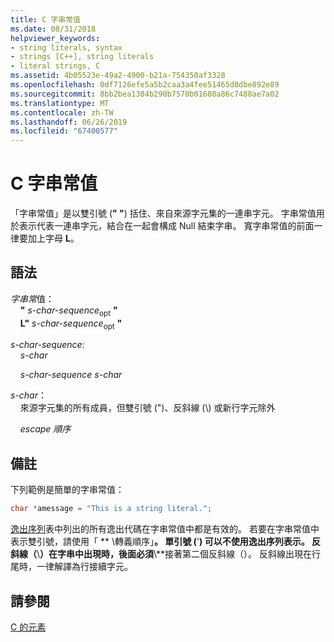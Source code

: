 ```yaml
---
title: C 字串常值
ms.date: 08/31/2018
helpviewer_keywords:
- string literals, syntax
- strings [C++], string literals
- literal strings, C
ms.assetid: 4b05523e-49a2-4900-b21a-754350af3328
ms.openlocfilehash: 0df7126efe5a5b2caa3a4fee51465d0dbe892e89
ms.sourcegitcommit: 8bb2bea1384b290b7570b01608a86c7488ae7a02
ms.translationtype: MT
ms.contentlocale: zh-TW
ms.lasthandoff: 06/26/2019
ms.locfileid: "67400577"
---
```

# <a name="c-string-literals"></a>C 字串常值

「字串常值」是以雙引號 (**" "**) 括住、來自來源字元集的一連串字元。 字串常值用於表示代表一連串字元，結合在一起會構成 Null 結束字串。 寬字串常值的前面一律要加上字母 **L**。

## <a name="syntax"></a>語法

*字串常*值：<br/>
&nbsp;&nbsp;&nbsp;&nbsp;**"** *s-char-sequence*<sub>opt</sub> **"**<br/>
&nbsp;&nbsp;&nbsp;&nbsp;**L"** *s-char-sequence*<sub>opt</sub> **"**

*s-char-sequence*:<br/>
&nbsp;&nbsp;&nbsp;&nbsp;*s-char*

&nbsp;&nbsp;&nbsp;&nbsp;*s-char-sequence* *s-char*

*s-char*：<br/>
&nbsp;&nbsp;&nbsp;&nbsp;來源字元集的所有成員，但雙引號 (")、反斜線 (\\) 或新行字元除外

&nbsp;&nbsp;&nbsp;&nbsp;*escape 順序*

## <a name="remarks"></a>備註

下列範例是簡單的字串常值：

```C
char *amessage = "This is a string literal.";
```

[逸出序列](../c-language/escape-sequences.md)表中列出的所有逸出代碼在字串常值中都是有效的。 若要在字串常值中表示雙引號，請使用「 ** \\轉義順序」**。 單引號 (**'**) 可以不使用逸出序列表示。 反斜線（**\\**）在字串中出現時，後面必須**\\**接著第二個反斜線（）。 反斜線出現在行尾時，一律解譯為行接續字元。

## <a name="see-also"></a>請參閱

[C 的元素](../c-language/elements-of-c.md)
